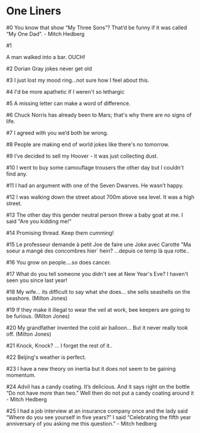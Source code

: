 ﻿# One Liners

#0 
You know that show “My Three Sons”? That’d be funny if it was called “My One Dad”. - Mitch Hedberg

#1

A man walked into a bar. OUCH!

#2
Dorian Gray jokes never get old

#3
I just lost my mood ring...not sure how I feel about this.

#4
I'd be more apathetic if I weren't so lethargic

#5
A missing letter can make a word of difference.

#6
Chuck Norris has already been to Mars; that's why there are no signs of life.

#7
I agreed with you we’d both be wrong.

#8
People are making end of world jokes like there's no tomorrow.

#9
I’ve decided to sell my Hoover - it was just collecting dust.

#10
I went to buy some camouflage trousers the other day but I couldn't find any.

#11
I had an argument with one of the Seven Dwarves. He wasn’t happy.

#12
I was walking down the street about 700m above sea level. It was a high street.

#13
The other day this gender neutral person threw a baby goat at me. I said "Are you kidding me!"

#14 
Promising thread. Keep them cumming!

#15 
Le professeur demande à petit Joe de faire une Joke avec Carotte
"Ma soeur a mangé des concombres hier`
hein?
...depuis ce temp là qua rotte..

#16
You grow on people....so does cancer.

#17
What do you tell someone you didn't see at New Year's Eve? I haven't seen you since last year!

#18
My wife... its difficult to say what she does... she sells seashells on the seashore. (Milton Jones)

#19
If they make it illegal to wear the veil at work, bee keepers are going to be furious. (Milton Jones)

#20
My grandfather invented the cold air balloon... But it never really took off. (Milton Jones)

#21
Knock, Knock? ... I forget the rest of it..

#22
Beijing's weather is perfect.

#23 
I have a new theory on inertia but it does not seem to be gaining momentum.

#24
Advil has a candy coating. It’s delicious. And it says right on the bottle “Do not have more than two.” Well then do not put a candy coating around it - Mitch Hedberg

#25
I had a job interview at an insurance company once and the lady said “Where do you see yourself in five years?” I said “Celebrating the fifth year anniversary of you asking me this question.” - Mitch hedberg


